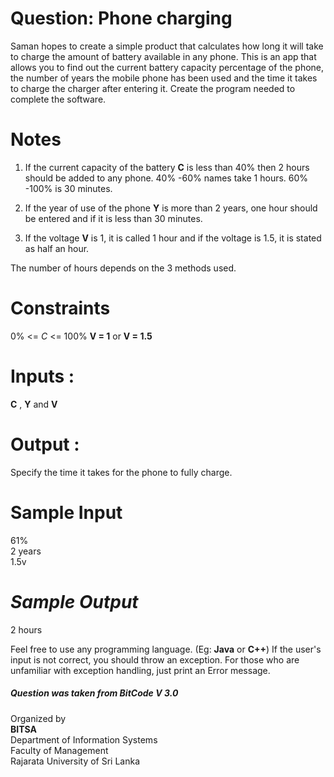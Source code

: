 # Question: Phone charging

Saman hopes to create a simple product that calculates how long it will take to charge the amount of battery available in any phone. This is an app that allows you to find out the current battery capacity percentage of the phone, the number of years the mobile phone has been used and the time it takes to charge the charger after entering it. Create the program needed to complete the software.

# Notes

1. If the current capacity of the battery **C** is less than 40% then 2 hours should be added to any phone. 40% -60% names take 1 hours. 60% -100% is 30 minutes.

2. If the year of use of the phone **Y** is more than 2 years, one hour should be entered and if it is less than 30 minutes.

3. If the voltage **V** is 1, it is called 1 hour and if the voltage is 1.5, it is stated as half an hour.  

The number of hours depends on the 3 methods used.

# Constraints
0% <= *C* <= 100%
**V = 1** or **V = 1.5**

# Inputs :
**C** , **Y** and **V**

# Output :
Specify the time it takes for the phone to fully charge.

# Sample Input
61%  
2 years  
1.5v  

# *Sample Output*
2 hours

Feel free to use any programming language. (Eg: **Java** or **C++**)
If the user's input is not correct, you should throw an exception. For those who are unfamiliar with exception handling, just print an Error message.




##### Question was taken from BitCode V 3.0
Organized by  
<b>BITSA</b>  
Department of Information Systems  
Faculty of Management  
Rajarata University of Sri Lanka  
